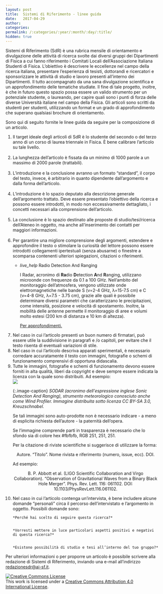 ```yaml
---
layout: post
title:  Sistemi di Riferimento - linee guida
date:   2017-04-29
author: 
categories:  
permalink: /:categories/:year/:month/:day/:title/
hidden: true
---
```

Sistemi di Riferimento (SdR) è una rubrica mensile di orientamento e divulgazione delle attività di ricerca svolte dai diversi gruppi dei Dipartimenti di Fisica a cui fanno riferimento i Comitati Locali dell’Associazione Italiana Studenti di Fisica. L’obiettivo è descrivere le eccellenze nel campo della ricerca italiana, presentare l’esperienza di tesisti, dottorandi e ricercatori e sponsorizzare le attività di studio e lavoro presenti all’interno dei Dipartimenti. Il tutto accompagnato da una sana divulgazione scientifica e un approfondimento delle tematiche studiate.
Il fine di tale progetto, inoltre, è che in futuro questo spazio possa essere un valido strumento per un potenziale studente, o laureando, per capire quali sono i punti di forza delle diverse Università italiane nel campo della Fisica. Gli articoli sono scritti da studenti per studenti, utilizzando un format e un grado di approfondimento che superano qualsiasi brochure di orientamento.
 
Sono qui di seguito fornite le linee guida da seguire per la composizione di un articolo. 

<ol>
<li>Il target ideale degli articoli di SdR è lo studente del secondo o del terzo anno di un corso di laurea triennale in Fisica. È bene calibrare l’articolo su tale livello.</li> 
<li>La lunghezza dell’articolo è fissata da un minimo di 1000 parole a un massimo di 2000 parole (trattabili).</li> 
<li>L’introduzione e la conclusione avranno un formato “standard”, il corpo del testo, invece, è arbitrario in quanto dipendente dall’argomento e dalla forma dell’articolo.</li> 
<li>L’introduzione è lo spazio deputato alla descrizione generale dell’argomento trattato. Deve essere presentato l’obiettivo della ricerca e possono essere introdotti, in modo non eccessivamente dettagliato, i concetti necessari alla comprensione dell’articolo.</li>  
<li>La conclusione è lo spazio destinato alle proposte di studio/tesi/ricerca dell’Ateneo in oggetto, ma anche all’inserimento dei contatti per maggiori informazioni.</li>  
<li>Per garantire una migliore comprensione degli argomenti, estendere e approfondire il testo o stimolare la curiosità del lettore possono essere introdotti collegamenti ipertestuali (senza  abusarne) o finestre a scomparsa contenenti ulteriori spiegazioni, citazioni o riferimenti.</li>

<ul class="collapsible" data-collapsible="accordion">
<li>
<div class="collapsible-header"><i class="material-icons">live_help</i> Radio Detection And Ranging</div>
<div class="collapsible-body">
<p>
I Radar, acronimo di <b>Ra</b>dio <b>D</b>etection <b>A</b>nd <b>R</b>anging, utilizzano microonde con frequenze da 0.1 a 100 GHz. Nell’ambito del monitoraggio dell’atmosfera, vengono utilizzate onde elettromagnetiche nelle bande S (&nu;=2-4 GHz, &lambda;=15-7.5 cm) e C (&nu;=4-8 GHz, &lambda;=7.5 - 3.75 cm), grazie alle quali è possibile determinare diversi parametri che caratterizzano le precipitazioni, come intensità, posizione e velocità di spostamento. Inoltre, la mobilità delle antenne permette il monitoraggio di aree e volumi molto estesi (200 km di distanza e 10 km di altezza).

<a href="http://meteorema.aquila.infn.it/radarweb/home/radar_intro/spiegazione2.html"> Per approfondimenti.</a>
</p>
</div>
</li>
</ul>

<li>Nel caso in cui l’articolo presenti un buon numero di firmatari, può essere utile la suddivisione in paragrafi e /o capitoli, per evitare che il testo risenta di eventuali variazioni di stile.</li><li>Nel caso in cui l’articolo descriva apparati sperimentali, è necessario corredare accuratamente il testo con immagini, fotografie o schemi di funzionamento comprensivi di opportuna didascalia.</li><li>Tutte le immagini, fotografie e schemi di funzionamento devono essere forniti in alta qualità, liberi da copyright e deve sempre essere indicata la licenza con la quale sono distribuiti. Ad esempio:</li>


<div class="row">
    <div class="col s12 m6 offset-m3">
        <img src="/sistemidiriferimento/img/17_04_29_LG/lemonsodar.jpg"/>
    </div>
</div>

{:.image-caption}
*SODAR (acronimo dell'espressione inglese Sonic Detection And Ranging), strumento meteorologico conosciuto anche come <i>Wind Profiler</i>. Immagine distribuita sotto licenza CC BY-SA 3.0, Kreuzschnabel.*


Se tali immagini sono auto-prodotte non è necessario indicare - a meno di esplicita richiesta dell’autore - la paternità dell’opera.

Se l’immagine comprende parti in trasparenza è necessario che lo sfondo sia di colore hex #fbfbfb, RGB 251, 251, 251.

Per la citazione di riviste scientifiche si suggerisce di utilizzare la forma:

<p align="center">Autore. “Titolo”. Nome rivista e riferimento (numero, issue, ecc). DOI.</p>

Ad esempio:
<p align="center">B. P. Abbott et al. (LIGO Scientific Collaboration and Virgo Collaboration). “Observation of Gravitational Waves from a Binary Black Hole Merger”. Phys. Rev. Lett. 116: 061102. DOI: 10.1103/PhysRevLett.116.061102.<p align="center">
<li>Nel caso in cui l’articolo contenga un’intervista, è bene includere alcune domande “personali” circa il percorso dell’intervistato e l’argomento in oggetto. Possibili domande sono:
    *Perché hai scelto di seguire questa ricerca?*


    *Vorresti mettere in luce particolari aspetti positivi e negativi di questa ricerca?*


    *Esistono possibilità di studio e tesi all’interno del tuo gruppo?*
</li></ol>


Per ulteriori informazioni o per proporre un articolo è possibile scrivere alla redazione di Sistemi di Riferimento, inviando una e-mail all’indirizzo <a href="mailto:redazionesdr@ai-sf.it">redazionesdr@ai-sf.it</a>.

<a rel="license" href="http://creativecommons.org/licenses/by/4.0/"><img alt="Creative Commons License" style="border-width:0" src="https://i.creativecommons.org/l/by/4.0/70x31.png" /></a><br />This work is licensed under a <a rel="license" href="http://creativecommons.org/licenses/by/4.0/">Creative Commons Attribution 4.0 International License</a>.
